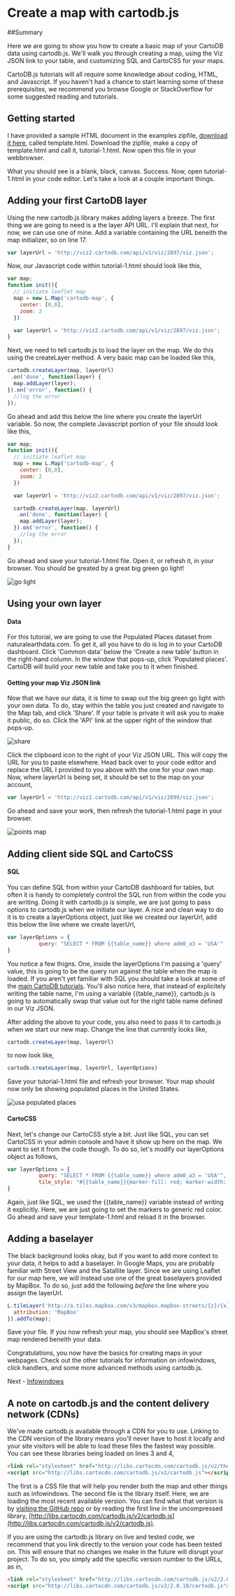 Create a map with cartodb.js
== 

##Summary

Here we are going to show you how to create a basic map of your CartoDB data using cartodb.js. We'll walk you through creating a map, using the Viz JSON link to your table, and customizing SQL and CartoCSS for your maps. 

CartoDB.js tutorials will all require some knowledge about coding, HTML, and Javascript. If you haven't had a chance to start learning some of these prerequisites, we recommend you browse Google or StackOverflow for some suggested reading and tutorials.

## Getting started

I have provided a sample HTML document in the examples zipfile, [download it here](https://raw.github.com/Vizzuality/CartoDB-Tutorials/master/cartodb-js/data/examples.zip), called template.html. Download the zipfile, make a copy of template.html and call it, tutorial-1.html. Now open this file in your webbrowser.

What you should see is a blank, black, canvas. Success. Now, open tutorial-1.html in your code editor. Let's take a look at a couple important things.

## Adding your first CartoDB layer

Using the new cartodb.js library makes adding layers a breeze. The first thing we are going to need is a the layer API URL. I'll explain that next, for now, we can use one of mine. Add a variable containing the URL beneith the map initializer, so on line 17.

```js
var layerUrl = 'http://viz2.cartodb.com/api/v1/viz/2897/viz.json';
```

Now, our Javascript code within tutorial-1.html should look like this,

```js
var map;
function init(){
  // initiate leaflet map
  map = new L.Map('cartodb-map', { 
    center: [0,0],
    zoom: 2
  })

  var layerUrl = 'http://viz2.cartodb.com/api/v1/viz/2897/viz.json';
}
```

Next, we need to tell cartodb.js to load the layer on the map. We do this using the createLayer method. A very basic map can be loaded like this,

```js
cartodb.createLayer(map, layerUrl)
 .on('done', function(layer) {
  map.addLayer(layer);
}).on('error', function() {
  //log the error
});
```

Go ahead and add this below the line where you create the layerUrl variable. So now, the complete Javascript portion of your file should look like this,

```js
var map;
function init(){
  // initiate leaflet map
  map = new L.Map('cartodb-map', { 
    center: [0,0],
    zoom: 2
  })

  var layerUrl = 'http://viz2.cartodb.com/api/v1/viz/2897/viz.json';

  cartodb.createLayer(map, layerUrl)
   .on('done', function(layer) {
    map.addLayer(layer);
  }).on('error', function() {
    //log the error
  });
}
```

Go ahead and save your tutorial-1.html file. Open it, or refresh it, in your browser. You should be greated by a great big green go light!

![go light](http://i.imgur.com/MVTrq.png)

## Using your own layer

#### Data

For this tutorial, we are going to use the Populated Places dataset from naturalearthdata.com. To get it, all you have to do is log in to your CartoDB dashboard. Click 'Common data' below the 'Create a new table' button in the right-hand column. In the window that pops-up, click 'Populated places'. CartoDB will build your new table and take you to it when finished. 

#### Getting your map Viz JSON link

Now that we have our data, it is time to swap out the big green go light with your own data. To do, stay within the table you just created and navigate to the Map tab, and click 'Share'. If your table is private it will ask you to make it public, do so. Click the 'API' link at the upper right of the window that pops-up.

![share](http://i.imgur.com/ZVg5C.png)

Click the clipboard icon to the right of your Viz JSON URL. This will copy the URL for you to paste elsewhere. Head back over to your code editor and replace the URL I provided to you above with the one for your own map. Now, where layerUrl is being set, it should be set to the map on your account,

```js
var layerUrl = 'http://viz2.cartodb.com/api/v1/viz/2899/viz.json';
```

Go ahead and save your work, then refresh the tutorial-1.html page in your browser.

![points map](http://i.imgur.com/Semi3.png)

## Adding client side SQL and CartoCSS

#### SQL

You can define SQL from within your CartoDB dashboard for tables, but often it is handy to completely control the SQL run from within the code you are writing. Doing it with cartodb.js is simple, we are just going to pass options to cartodb.js when we initiate our layer. A nice and clean way to do it is to create a layerOptions object, just like we created our layerUrl, add this below the line where we create layerUrl,

```js
var layerOptions = {
          query: "SELECT * FROM {{table_name}} where adm0_a3 = 'USA'"
}
```

You notice a few thigns. One, inside the layerOptions I'm passing a 'query' value, this is going to be the query run against the table when the map is loaded. If you aren't yet familiar with SQL you should take a look at some of the [main CartoDB tutorials](http://developers.cartodb.com/tutorials.html). You'll also notice here, that instead of explicitely writing the table name, I'm using a variable {{table_name}}, cartodb.js is going to automatically swap that value out for the right table name defined in our Viz JSON. 

After adding the above to your code, you also need to pass it to cartodb.js when we start our new map. Change the line that currently looks like,

```js
cartodb.createLayer(map, layerUrl)
```

to now look like,

```js
cartodb.createLayer(map, layerUrl, layerOptions)
```

Save your tutorial-1.html file and refresh your browser. Your map should now only be showing populated places in the United States.

![usa populated places](http://i.imgur.com/MevCP.png)

#### CartoCSS

Next, let's change our CartoCSS style a bit. Just like SQL, you can set CartoCSS in your admin console and have it show up here on the map. We want to set it from the code though. To do so, let's modify our layerOptions object as follows,

```js
var layerOptions = {
          query: "SELECT * FROM {{table_name}} where adm0_a3 = 'USA'",
          tile_style: "#{{table_name}}{marker-fill: red; marker-width: 14; marker-line-color: white; marker-line-width: 3;}"
}
```

Again, just like SQL, we used the {{table_name}} variable instead of writing it explicitly. Here, we are just going to set the markers to generic red color. Go ahead and save your template-1.html and reload it in the browser.

## Adding a baselayer

The black background looks okay, but if you want to add more context to your data, it helps to add a baselayer. In Google Maps, you are probably familiar with Street View and the Satallite layer. Since we are using Leaflet for our map here, we will instead use one of the great baselayers provided by MapBox. To do so, just add the following *before* the line where you assign the layerUrl.

```js
L.tileLayer('http://a.tiles.mapbox.com/v3/mapbox.mapbox-streets/{z}/{x}/{y}.png', {
  attribution: 'MapBox'
}).addTo(map);
```

Save your file. If you now refresh your map, you should see MapBox's street map rendered beneith your data. 

Congratulations, you now have the basics for creating maps in your webpages. Check out the other tutorials for information on infowindows, click handlers, and some more advanced methods using cartodb.js.

Next - [Infowindows](./adding_infowindows.md)

## A note on cartodb.js and the content delivery network (CDNs)

We've made cartodb.js available through a CDN for you to use. Linking to the CDN version of the library means you'll never have to host it locally and your site visitors will be able to load these files the fastest way possible. You can see these libraries being loaded on lines 3 and 4,

```html
<link rel="stylesheet" href="http://libs.cartocdn.com/cartodb.js/v2/themes/css/cartodb.css" />
<script src="http://libs.cartocdn.com/cartodb.js/v2/cartodb.js"></script>
```

The first is a CSS file that will help you render both the map and other things such as infowindows. The second file is the library itself. Here, we are loading the most recent available version. You can find what that version is by [visiting the GitHub repo](https://github.com/CartoDB/cartodb.js) or by reading the first line in the uncompressed library, [http://libs.cartocdn.com/cartodb.js/v2/cartodb.js](http://libs.cartocdn.com/cartodb.js/v2/cartodb.js). 

If you are using the cartodb.js library on live and tested code, we recommend that you link directly to the version your code has been tested on. This will ensure that no changes we make in the future will disrupt your project. To do so, you simply add the specific version number to the URLs, as in,

```html
<link rel="stylesheet" href="http://libs.cartocdn.com/cartodb.js/v2/2.0.10/themes/css/cartodb.css" />
<script src="http://libs.cartocdn.com/cartodb.js/v2/2.0.10/cartodb.js"></script>
```



